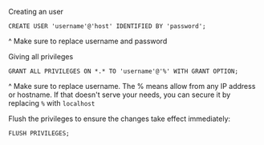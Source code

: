 
Creating an user
```
CREATE USER 'username'@'host' IDENTIFIED BY 'password';

```
^ Make sure to replace username and password

Giving all privileges
```
GRANT ALL PRIVILEGES ON *.* TO 'username'@'%' WITH GRANT OPTION;
```
^ Make sure to replace username. The % means allow from any IP address or hostname. If that doesn't serve your needs, you can secure it by replacing `%` with `localhost`

Flush the privileges to ensure the changes take effect immediately:
```
FLUSH PRIVILEGES;
```
